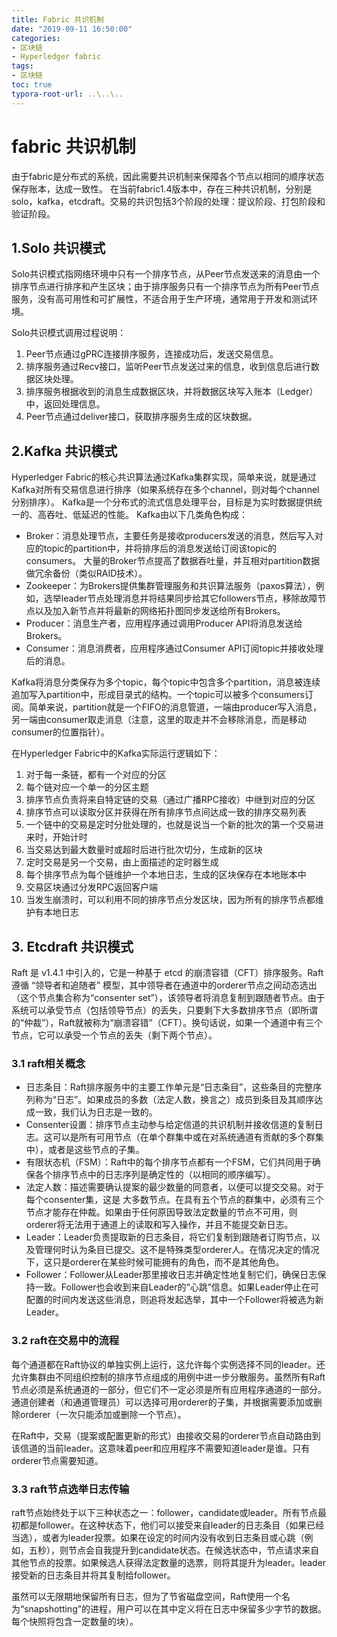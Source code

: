 ```yaml
---
title: Fabric 共识机制
date: "2019-09-11 16:50:00"
categories:
- 区块链
- Hyperledger fabric
tags:
- 区块链
toc: true
typora-root-url: ..\..\..
---
```


# fabric 共识机制

由于fabric是分布式的系统，因此需要共识机制来保障各个节点以相同的顺序状态保存账本，达成一致性。 在当前fabric1.4版本中，存在三种共识机制，分别是solo，kafka，etcdraft。交易的共识包括3个阶段的处理：提议阶段、打包阶段和验证阶段。

## 1.Solo 共识模式

Solo共识模式指网络环境中只有一个排序节点，从Peer节点发送来的消息由一个排序节点进行排序和产生区块；由于排序服务只有一个排序节点为所有Peer节点服务，没有高可用性和可扩展性，不适合用于生产环境，通常用于开发和测试环境。

Solo共识模式调用过程说明：

1. Peer节点通过gPRC连接排序服务，连接成功后，发送交易信息。
2. 排序服务通过Recv接口，监听Peer节点发送过来的信息，收到信息后进行数据区块处理。
3. 排序服务根据收到的消息生成数据区块，并将数据区块写入账本（Ledger）中，返回处理信息。
4. Peer节点通过deliver接口，获取排序服务生成的区块数据。

## 2.Kafka 共识模式

Hyperledger Fabric的核心共识算法通过Kafka集群实现，简单来说，就是通过Kafka对所有交易信息进行排序（如果系统存在多个channel，则对每个channel分别排序）。
Kafka是一个分布式的流式信息处理平台，目标是为实时数据提供统一的、高吞吐、低延迟的性能。
Kafka由以下几类角色构成：

- Broker：消息处理节点，主要任务是接收producers发送的消息，然后写入对应的topic的partition中，并将排序后的消息发送给订阅该topic的consumers。 大量的Broker节点提高了数据吞吐量，并互相对partition数据做冗余备份（类似RAID技术）。
- Zookeeper：为Brokers提供集群管理服务和共识算法服务（paxos算法），例如，选举leader节点处理消息并将结果同步给其它followers节点，移除故障节点以及加入新节点并将最新的网络拓扑图同步发送给所有Brokers。
- Producer：消息生产者，应用程序通过调用Producer API将消息发送给Brokers。
- Consumer：消息消费者，应用程序通过Consumer API订阅topic并接收处理后的消息。

Kafka将消息分类保存为多个topic，每个topic中包含多个partition，消息被连续追加写入partition中，形成目录式的结构。一个topic可以被多个consumers订阅。简单来说，partition就是一个FIFO的消息管道，一端由producer写入消息，另一端由consumer取走消息（注意，这里的取走并不会移除消息，而是移动consumer的位置指针）。

在Hyperledger Fabric中的Kafka实际运行逻辑如下：

1. 对于每一条链，都有一个对应的分区
2. 每个链对应一个单一的分区主题
3. 排序节点负责将来自特定链的交易（通过广播RPC接收）中继到对应的分区
4. 排序节点可以读取分区并获得在所有排序节点间达成一致的排序交易列表
5. 一个链中的交易是定时分批处理的，也就是说当一个新的批次的第一个交易进来时，开始计时
6. 当交易达到最大数量时或超时后进行批次切分，生成新的区块
7. 定时交易是另一个交易，由上面描述的定时器生成
8. 每个排序节点为每个链维护一个本地日志，生成的区块保存在本地账本中
9. 交易区块通过分发RPC返回客户端
10. 当发生崩溃时，可以利用不同的排序节点分发区块，因为所有的排序节点都维护有本地日志

## 3. Etcdraft 共识模式

Raft 是 v1.4.1 中引入的，它是一种基于 etcd 的崩溃容错（CFT）排序服务。Raft 遵循 “领导者和追随者” 模型，其中领导者在通道中的orderer节点之间动态选出（这个节点集合称为“consenter set”），该领导者将消息复制到跟随者节点。由于系统可以承受节点（包括领导节点）的丢失，只要剩下大多数排序节点（即所谓的“仲裁”），Raft就被称为“崩溃容错”（CFT）。换句话说，如果一个通道中有三个节点，它可以承受一个节点的丢失（剩下两个节点）。

### 3.1 raft相关概念

- 日志条目：Raft排序服务中的主要工作单元是“日志条目”，这些条目的完整序列称为“日志”。如果成员的多数（法定人数，换言之）成员到条目及其顺序达成一致，我们认为日志是一致的。
- Consenter设置：排序节点主动参与给定信道的共识机制并接收信道的复制日志。这可以是所有可用节点（在单个群集中或在对系统通道有贡献的多个群集中），或者是这些节点的子集。
- 有限状态机（FSM）：Raft中的每个排序节点都有一个FSM，它们共同用于确保各个排序节点中的日志序列是确定性的（以相同的顺序编写）。
- 法定人数：描述需要确认提案的最少数量的同意者，以便可以提交交易。对于每个consenter集，这是 大多数节点。在具有五个节点的群集中，必须有三个节点才能存在仲裁。如果由于任何原因导致法定数量的节点不可用，则orderer将无法用于通道上的读取和写入操作，并且不能提交新日志。
- Leader：Leader负责提取新的日志条目，将它们复制到跟随者订购节点，以及管理何时认为条目已提交。这不是特殊类型orderer人。在情况决定的情况下，这只是orderer在某些时候可能拥有的角色，而不是其他角色。
- Follower：Follower从Leader那里接收日志并确定性地复制它们，确保日志保持一致。Follower也会收到来自Leader的“心跳”信息。如果Leader停止在可配置的时间内发送这些消息，则追将发起选举，其中一个Follower将被选为新Leader。

### 3.2 raft在交易中的流程

每个通道都在Raft协议的单独实例上运行，这允许每个实例选择不同的leader。还允许集群由不同组织控制的排序节点组成的用例中进一步分散服务。虽然所有Raft节点必须是系统通道的一部分，但它们不一定必须是所有应用程序通道的一部分。通道创建者（和通道管理员）可以选择可用orderer的子集，并根据需要添加或删除orderer（一次只能添加或删除一个节点）。

在Raft中，交易（提案或配置更新的形式）由接收交易的orderer节点自动路由到该信道的当前leader。这意味着peer和应用程序不需要知道leader是谁。只有orderer节点需要知道。

### 3.3 raft节点选举日志传输

raft节点始终处于以下三种状态之一：follower，candidate或leader。所有节点最初都是follower。在这种状态下，他们可以接受来自leader的日志条目（如果已经当选），或者为leader投票。如果在设定的时间内没有收到日志条目或心跳（例如，五秒），则节点会自我提升到candidate状态。在候选状态中，节点请求来自其他节点的投票。如果候选人获得法定数量的选票，则将其提升为leader。leader接受新的日志条目并将其复制给follower。

虽然可以无限期地保留所有日志，但为了节省磁盘空间，Raft使用一个名为“snapshotting”的进程，用户可以在其中定义将在日志中保留多少字节的数据。每个快照将包含一定数量的块）。